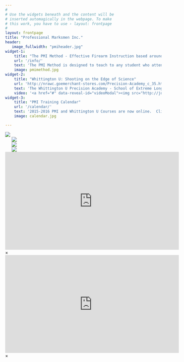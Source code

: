 ```yaml
---
#
# Use the widgets beneath and the content will be
# inserted automagically in the webpage. To make
# this work, you have to use › layout: frontpage
#
layout: frontpage
title: "Professional Marksmen Inc."
header:
   image_fullwidth: "pmiheader.jpg"
widget-1:
    title: "The PMI Method - Effective Firearm Instruction based around Everyday Life."
    url: '/info/'
    text: 'The PMI Method is designed to teach to any student who attends our course, regardless of any previous firearm experience.  Our Instructors are all Combat Veterans who have directly applied the techniques taught in our Defensive Courses, in some shape or form.  We teach from experience, but with the intent that every student will retain the information and reach the goals of each specified course.'
    image: pmimethod.jpg
widget-2:
    title: "Whittington U: Shooting on the Edge of Science"
    url: 'http://nrawc.goemerchant-stores.com/Precision-Academy_c_35.html'
    text: 'The Whittington U Precision Academy - School of Extreme Long Range: Shooting on the Edge of Science.  Three seperate ranges to facilitate a progressive curriculum, reactive steel targets and 2.07 Mile capabilities.'
    video: '<a href="#" data-reveal-id="videoModal"><img src="http://jonweilerpmi.github.io/pmisite/images/start-video-feeling-responsive-302x182.jpg" width="302" height="182" alt=""></a>'
widget-3:
    title: "PMI Training Calendar"
    url: '/calendar/'
    text: '2015-2016 PMI and Whittington U Courses are now online.  Click above for upcoming Training Dates and locations! '
    image: calendar.jpg

---
```

<div class="row">
  <div class="large-3 columns">
      <a href="https://store.professionalmarksmen.com/index.php?l=product_detail&p=1" target="_blank" ><img src="http://professionalmarksmen.com/images/defpist.jpg">
  </div>
  <div class="large-3 columns">
      <a href="https://store.professionalmarksmen.com/index.php?l=product_detail&p=9" target="_blank" ><img src="http://professionalmarksmen.com/images/defrif.jpg">
  </div>
  <div class="large-3 columns">
      <a href="https://store.professionalmarksmen.com/index.php?l=product_detail&p=2" target="_blank" ><img src="http://professionalmarksmen.com/images/defshot.jpg">
  </div>
  <div class="large-3 columns">
      <a href="https://store.professionalmarksmen.com/index.php?l=product_detail&p=3" target="_blank" ><img src="http://professionalmarksmen.com/images/fundfound.jpg">
  </div>
</div>


<div id="videoModal" class="reveal-modal large" data-reveal="">
  <div class="flex-video widescreen vimeo" style="display: block;">
		<iframe width="560" height="315" src="https://www.youtube.com/embed/U-rqvPWDUvU" frameborder="0" allowfullscreen></iframe>  </div>
  <a class="close-reveal-modal">&#215;</a>
</div>

<div id="videoModal2" class="reveal-modal large" data-reveal="">
  <div class="flex-video widescreen vimeo" style="display: block;">
		<iframe width="560" height="315" src="https://www.youtube.com/embed/gx_WrASXlMg" frameborder="0" allowfullscreen></iframe>  </div>
  <a class="close-reveal-modal">&#215;</a>
</div>

